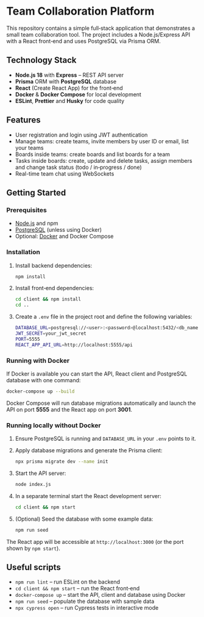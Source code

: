 # Team Collaboration Platform

This repository contains a simple full‑stack application that demonstrates a small team collaboration tool. The project includes a Node.js/Express API with a React front‑end and uses PostgreSQL via Prisma ORM.

## Technology Stack

- **Node.js 18** with **Express** – REST API server
- **Prisma** ORM with **PostgreSQL** database
- **React** (Create React App) for the front‑end
- **Docker** & **Docker Compose** for local development
- **ESLint**, **Prettier** and **Husky** for code quality

## Features

- User registration and login using JWT authentication
- Manage teams: create teams, invite members by user ID or email, list your teams
- Boards inside teams: create boards and list boards for a team
- Tasks inside boards: create, update and delete tasks, assign members and change task status (todo / in‑progress / done)
- Real-time team chat using WebSockets

## Getting Started

### Prerequisites

- [Node.js](https://nodejs.org/) and npm
- [PostgreSQL](https://www.postgresql.org/) (unless using Docker)
- Optional: [Docker](https://www.docker.com/) and Docker Compose

### Installation

1. Install backend dependencies:
   ```bash
   npm install
   ```
2. Install front‑end dependencies:
   ```bash
   cd client && npm install
   cd ..
   ```
3. Create a `.env` file in the project root and define the following variables:
   ```bash
   DATABASE_URL=postgresql://<user>:<password>@localhost:5432/<db_name>
   JWT_SECRET=your_jwt_secret
   PORT=5555
   REACT_APP_API_URL=http://localhost:5555/api
   ```

### Running with Docker

If Docker is available you can start the API, React client and PostgreSQL database with one command:

```bash
docker-compose up --build
```

Docker Compose will run database migrations automatically and launch the API on port **5555** and the React app on port **3001**.

### Running locally without Docker

1. Ensure PostgreSQL is running and `DATABASE_URL` in your `.env` points to it.
2. Apply database migrations and generate the Prisma client:
   ```bash
   npx prisma migrate dev --name init
   ```
3. Start the API server:
   ```bash
   node index.js
   ```
4. In a separate terminal start the React development server:

   ```bash
   cd client && npm start
   ```

5. (Optional) Seed the database with some example data:
   ```bash
   npm run seed
   ```

The React app will be accessible at `http://localhost:3000` (or the port shown by `npm start`).

## Useful scripts

- `npm run lint` – run ESLint on the backend
- `cd client && npm start` – run the React front‑end
- `docker-compose up` – start the API, client and database using Docker
- `npm run seed` – populate the database with sample data
- `npx cypress open` – run Cypress tests in interactive mode
